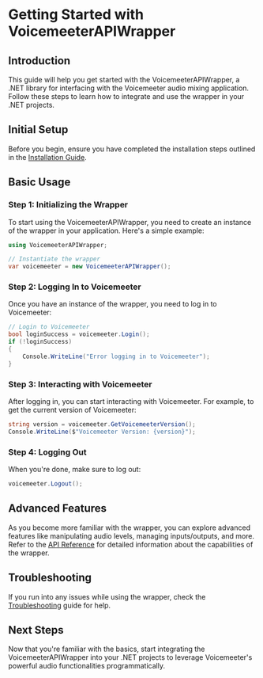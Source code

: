 ﻿
# Getting Started with VoicemeeterAPIWrapper

## Introduction

This guide will help you get started with the VoicemeeterAPIWrapper, a .NET library for interfacing with the Voicemeeter audio mixing application. Follow these steps to learn how to integrate and use the wrapper in your .NET projects.

## Initial Setup

Before you begin, ensure you have completed the installation steps outlined in the [Installation Guide](INSTALLATION.md).

## Basic Usage

### Step 1: Initializing the Wrapper

To start using the VoicemeeterAPIWrapper, you need to create an instance of the wrapper in your application. Here's a simple example:

```csharp
using VoicemeeterAPIWrapper;

// Instantiate the wrapper
var voicemeeter = new VoicemeeterAPIWrapper();
```

### Step 2: Logging In to Voicemeeter

Once you have an instance of the wrapper, you need to log in to Voicemeeter:

```csharp
// Login to Voicemeeter
bool loginSuccess = voicemeeter.Login();
if (!loginSuccess)
{
    Console.WriteLine("Error logging in to Voicemeeter");
}
```

### Step 3: Interacting with Voicemeeter

After logging in, you can start interacting with Voicemeeter. For example, to get the current version of Voicemeeter:

```csharp
string version = voicemeeter.GetVoicemeeterVersion();
Console.WriteLine($"Voicemeeter Version: {version}");
```

### Step 4: Logging Out

When you're done, make sure to log out:

```csharp
voicemeeter.Logout();
```

## Advanced Features

As you become more familiar with the wrapper, you can explore advanced features like manipulating audio levels, managing inputs/outputs, and more. Refer to the [API Reference](API_REFERENCE.md) for detailed information about the capabilities of the wrapper.

## Troubleshooting

If you run into any issues while using the wrapper, check the [Troubleshooting](TROUBLESHOOTING.md) guide for help.

## Next Steps

Now that you're familiar with the basics, start integrating the VoicemeeterAPIWrapper into your .NET projects to leverage Voicemeeter's powerful audio functionalities programmatically.
